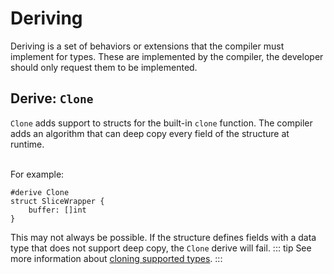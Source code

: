 # Deriving
Deriving is a set of behaviors or extensions that the compiler must implement for types. These are implemented by the compiler, the developer should only request them to be implemented.

## Derive: `Clone`
`Clone` adds support to structs for the built-in `clone` function.
The compiler adds an algorithm that can deep copy every field of the structure at runtime.

\
For example:
```jule
#derive Clone
struct SliceWrapper {
    buffer: []int
}
```
This may not always be possible. If the structure defines fields with a data type that does not support deep copy, the `Clone` derive will fail. 
::: tip
See more information about [cloning supported types](/memory/immutability).
:::